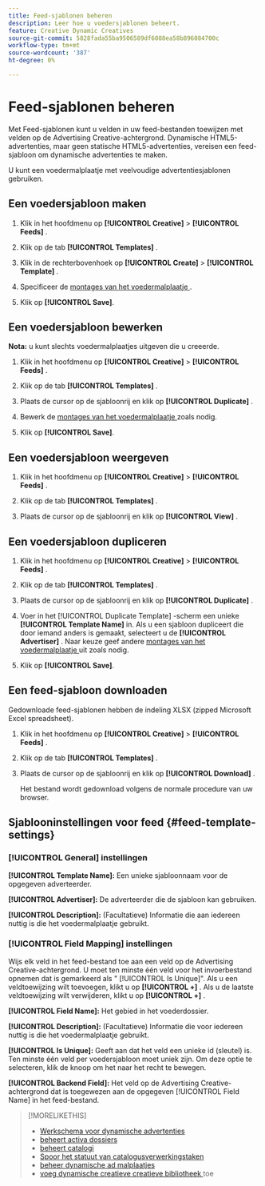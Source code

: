 ```yaml
---
title: Feed-sjablonen beheren
description: Leer hoe u voedersjablonen beheert.
feature: Creative Dynamic Creatives
source-git-commit: 5828fada55ba9506589df6088ea58b896084700c
workflow-type: tm+mt
source-wordcount: '387'
ht-degree: 0%

---
```


# Feed-sjablonen beheren

<!-- I have a "Retail" feed template that was created by rkarthik@adobe. Ask product if this is available to all clients or just internal.  -->

<!-- We have a finite set of supported fields on the backend. I need to include that info in an appendix. -->

Met Feed-sjablonen kunt u velden in uw feed-bestanden toewijzen met velden op de Advertising Creative-achtergrond. Dynamische HTML5-advertenties, maar geen statische HTML5-advertenties, vereisen een feed-sjabloon om dynamische advertenties te maken.

U kunt een voedermalplaatje met veelvoudige advertentiesjablonen gebruiken.

## Een voedersjabloon maken

1. Klik in het hoofdmenu op **[!UICONTROL Creative]** > **[!UICONTROL Feeds]** .

1. Klik op de tab **[!UICONTROL Templates]** .

1. Klik in de rechterbovenhoek op **[!UICONTROL Create]** > **[!UICONTROL Template]** .

1. Specificeer de [ montages van het voedermalplaatje ](#feed-template-settings).

1. Klik op **[!UICONTROL Save]**.

## Een voedersjabloon bewerken

**Nota:** u kunt slechts voedermalplaatjes uitgeven die u creeerde.

1. Klik in het hoofdmenu op **[!UICONTROL Creative]** > **[!UICONTROL Feeds]** .

1. Klik op de tab **[!UICONTROL Templates]** .

1. Plaats de cursor op de sjabloonrij en klik op **[!UICONTROL Duplicate]** .

1. Bewerk de [ montages van het voedermalplaatje ](#feed-template-settings) zoals nodig.

1. Klik op **[!UICONTROL Save]**.

## Een voedersjabloon weergeven

1. Klik in het hoofdmenu op **[!UICONTROL Creative]** > **[!UICONTROL Feeds]** .

1. Klik op de tab **[!UICONTROL Templates]** .

1. Plaats de cursor op de sjabloonrij en klik op **[!UICONTROL View]** .

## Een voedersjabloon dupliceren

1. Klik in het hoofdmenu op **[!UICONTROL Creative]** > **[!UICONTROL Feeds]** .

1. Klik op de tab **[!UICONTROL Templates]** .

1. Plaats de cursor op de sjabloonrij en klik op **[!UICONTROL Duplicate]** .

1. Voer in het [!UICONTROL Duplicate Template] -scherm een unieke **[!UICONTROL Template Name]** in. Als u een sjabloon dupliceert die door iemand anders is gemaakt, selecteert u de **[!UICONTROL Advertiser]** . Naar keuze geef andere [ montages van het voedermalplaatje ](#feed-template-settings) uit zoals nodig.

1. Klik op **[!UICONTROL Save]**.

## Een feed-sjabloon downloaden

Gedownloade feed-sjablonen hebben de indeling XLSX (zipped Microsoft Excel spreadsheet).

1. Klik in het hoofdmenu op **[!UICONTROL Creative]** > **[!UICONTROL Feeds]** .

1. Klik op de tab **[!UICONTROL Templates]** .

1. Plaats de cursor op de sjabloonrij en klik op **[!UICONTROL Download]** .

   Het bestand wordt gedownload volgens de normale procedure van uw browser.

## Sjablooninstellingen voor feed {#feed-template-settings}

### [!UICONTROL General] instellingen

**[!UICONTROL Template Name]:** Een unieke sjabloonnaam voor de opgegeven adverteerder.

**[!UICONTROL Advertiser]:** De adverteerder die de sjabloon kan gebruiken.

**[!UICONTROL Description]:** (Facultatieve) Informatie die aan iedereen nuttig is die het voedermalplaatje gebruikt.

### [!UICONTROL Field Mapping] instellingen

Wijs elk veld in het feed-bestand toe aan een veld op de Advertising Creative-achtergrond.<!-- Check w/product: What is displayed where in the UI/reports and published ads? --> U moet ten minste één veld voor het invoerbestand opnemen dat is gemarkeerd als &quot; [!UICONTROL Is Unique]&quot;. Als u een veldtoewijzing wilt toevoegen, klikt u op **[!UICONTROL +]** . Als u de laatste veldtoewijzing wilt verwijderen, klikt u op **[!UICONTROL +]** .

**[!UICONTROL Field Name]:** Het gebied in het voederdossier.

**[!UICONTROL Description]:** (Facultatieve) Informatie die voor iedereen nuttig is die het voedermalplaatje gebruikt.

**[!UICONTROL Is Unique]:** Geeft aan dat het veld een unieke id (sleutel) is. Ten minste één veld per voedersjabloon moet uniek zijn. Om deze optie te selecteren, klik de knoop om het naar het recht te bewegen.<!-- **Note: The unique identifier is different from the feed "trigger" in experience settings. -->

**[!UICONTROL Backend Field]:** Het veld op de Advertising Creative-achtergrond dat is toegewezen aan de opgegeven [!UICONTROL Field Name] in het feed-bestand.

>[!MORELIKETHIS]
>
>* [ Werkschema voor dynamische advertenties ](/help/creative/introduction/workflow-dynamic-ads.md)
>* [ beheert activa dossiers ](/help/creative/feeds/asset-manage.md)
>* [ beheert catalogi ](/help/creative/feeds/catalog-manage.md)
>* [ Spoor het statuut van catalogusverwerkingstaken ](/help/creative/feeds/job-status-track.md)
>* [ beheer dynamische ad malplaatjes ](/help/creative/ad-templates/ad-template-manage.md)
>* [ voeg dynamische creatieve creatieve bibliotheek ](/help/creative/creative-libraries/creative-add-dynamic.md) toe
